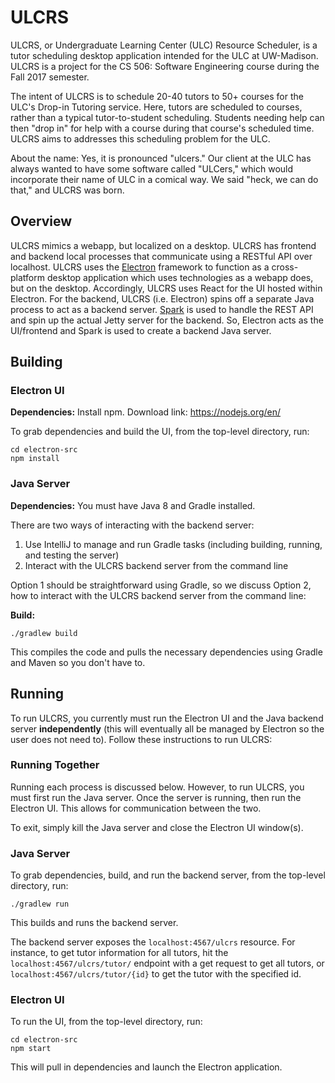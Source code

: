 # ULCRS
ULCRS, or Undergraduate Learning Center (ULC) Resource Scheduler, is a tutor scheduling desktop application intended for the ULC at UW-Madison. ULCRS is a project for the CS 506: Software Engineering course during the Fall 2017 semester.

The intent of ULCRS is to schedule 20-40 tutors to 50+ courses for the ULC's Drop-in Tutoring service. Here, tutors are scheduled to courses, rather than a typical tutor-to-student scheduling. Students needing help can then "drop in" for help with a course during that course's scheduled time. ULCRS aims to addresses this scheduling problem for the ULC.

About the name: Yes, it is pronounced "ulcers." Our client at the ULC has always wanted to have some software called "ULCers," which would incorporate their name of ULC in a comical way. We said "heck, we can do that," and ULCRS was born.


## Overview
ULCRS  mimics a webapp, but localized on a desktop. ULCRS has frontend and backend local processes that communicate using a RESTful API over localhost. ULCRS uses the [Electron](https://electron.atom.io/) framework to function as a cross-platform desktop application which uses technologies as a webapp does, but on the desktop. Accordingly, ULCRS uses React for the UI hosted within Electron. For the backend, ULCRS (i.e. Electron) spins off a separate Java process to act as a backend server. [Spark](http://sparkjava.com/) is used to handle the REST API and spin up the actual Jetty server for the backend. So, Electron acts as the UI/frontend and Spark is used to create a backend Java server. 


## Building
### Electron UI
**Dependencies:** Install npm. Download link: https://nodejs.org/en/

To grab dependencies and build the UI, from the top-level directory, run:
``` 
cd electron-src
npm install
```


### Java Server
**Dependencies:** You must have Java 8 and Gradle installed.

There are two ways of interacting with the backend server:
1) Use IntelliJ to manage and run Gradle tasks (including building, running, and testing the server)
2) Interact with the ULCRS backend server from the command line

Option 1 should be straightforward using Gradle, so we discuss Option 2, how to interact with the ULCRS backend server from the command line:

**Build:**
```
./gradlew build
```
This compiles the code and pulls the necessary dependencies using Gradle and Maven so you don't have to.


## Running
To run ULCRS, you currently must run the Electron UI and the Java backend server **independently** (this will eventually all be managed by Electron so the user does not need to). Follow these instructions to run ULCRS:

### Running Together
Running each process is discussed below. However, to run ULCRS, you must first run the Java server. Once the server is running, then run the Electron UI. This allows for communication between the two.

To exit, simply kill the Java server and close the Electron UI window(s).

### Java Server
To grab dependencies, build, and run the backend server, from the top-level directory, run:
```
./gradlew run
```
This builds and runs the backend server.

The backend server exposes the `localhost:4567/ulcrs` resource. For instance, to get tutor information for all tutors, hit the `localhost:4567/ulcrs/tutor/` endpoint with a get request to get all tutors, or `localhost:4567/ulcrs/tutor/{id}` to get the tutor with the specified id.

### Electron UI
To run the UI, from the top-level directory, run:
```
cd electron-src
npm start
```
This will pull in dependencies and launch the Electron application.


